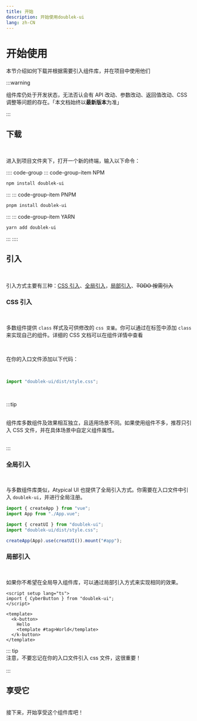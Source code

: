 ```yaml
---
title: 开始
description: 开始使用doublek-ui
lang: zh-CN
---
```


# 开始使用

本节介绍如何下载并根据需要引入组件库，并在项目中使用他们

<!-- TODO 跳转更新目录 -->

:::warning

组件库仍处于开发状态，无法否认会有 API 改动、参数改动、返回值改动、CSS 调整等问题的存在。「本文档始终以**最新版本**为准」

:::

## 下载

<br />

进入到项目文件夹下，打开一个新的终端，输入以下命令：

:::: code-group
::: code-group-item NPM

```sh
npm install doublek-ui
```

:::
::: code-group-item PNPM

```sh
pnpm install doublek-ui
```

:::
::: code-group-item YARN

```sh
yarn add doublek-ui
```

:::
::::

## 引入

<br />

<!-- TODO 按需引入 -->

引入方式主要有三种：[CSS 引入](./#CSS引入)、[全局引入](./#全局引入)，[局部引入](./#局部引入)、<del>TODO 按需引入</del>

### CSS 引入

<br />

<!-- TODO： addlink-->

多数组件提供 `class` 样式及可供修改的 `css 变量`。你可以通过在标签中添加 `class` 来实现自己的组件。详细的 CSS 文档可以在组件详情中查看

<br />

在你的入口文件添加以下代码：

<br />

```js
import "doublek-ui/dist/style.css";
```

<br />

:::tip

<br/>
组件库多数组件及效果相互独立，且适用场景不同。如果使用组件不多，推荐只引入 CSS 文件，并在具体场景中自定义组件属性。
<br/>
<br/>

:::

### 全局引入

<br />

与多数组件库类似，Atypical UI 也提供了全局引入方式。你需要在入口文件中引入 `doublek-ui`，并进行全局注册。

```js
import { createApp } from "vue";
import App from "./App.vue";

import { creatUI } from "doublek-ui";
import "doublek-ui/dist/style.css";

createApp(App).use(creatUI()).mount("#app");
```

### 局部引入

<br />

如果你不希望在全局导入组件库，可以通过局部引入方式来实现相同的效果。

```vue
<script setup lang="ts">
import { CyberButton } from "doublek-ui";
</script>

<template>
  <k-button>
    Hello
    <template #tag>World</template>
  </k-button>
</template>
```

::: tip
<br />
注意，不要忘记在你的入口文件引入 css 文件，这很重要！
<br />
<br />
:::

## 享受它

<br />
接下来，开始享受这个组件库吧！
